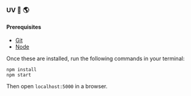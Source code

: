 ### UV 👋 🌎

#### Prerequisites

- [Git](https://git-scm.com/)
- [Node](https://nodejs.org/)

Once these are installed, run the following commands in your terminal:

```
npm install
npm start
```

Then open `localhost:5000` in a browser.